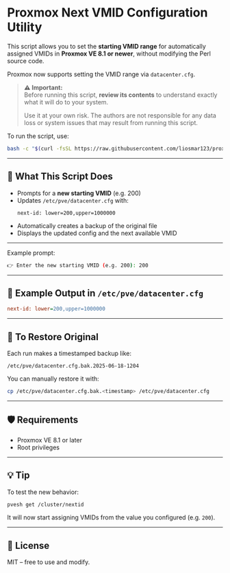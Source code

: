 # Proxmox Next VMID Configuration Utility

This script allows you to set the **starting VMID range** for automatically assigned VMIDs in **Proxmox VE 8.1 or newer**, without modifying the Perl source code.

Proxmox now supports setting the VMID range via `datacenter.cfg`.

> **⚠️ Important:**  
> Before running this script, **review its contents** to understand exactly what it will do to your system.  
> 
> Use it at your own risk. The authors are not responsible for any data loss or system issues that may result from running this script.

To run the script, use:

```bash
bash -c "$(curl -fsSL https://raw.githubusercontent.com/liosmar123/proxmox-utils/main/set-vmid-start.sh)"
 ```
---
## 🔧 What This Script Does

- Prompts for a **new starting VMID** (e.g. 200)
- Updates `/etc/pve/datacenter.cfg` with:
  ```
  next-id: lower=200,upper=1000000
  ```
- Automatically creates a backup of the original file
- Displays the updated config and the next available VMID

---

Example prompt:

```bash
👉 Enter the new starting VMID (e.g. 200): 200
```

---

## 📁 Example Output in `/etc/pve/datacenter.cfg`

```ini
next-id: lower=200,upper=1000000
```

---

## 🔁 To Restore Original

Each run makes a timestamped backup like:

```
/etc/pve/datacenter.cfg.bak.2025-06-18-1204
```

You can manually restore it with:

```bash
cp /etc/pve/datacenter.cfg.bak.<timestamp> /etc/pve/datacenter.cfg
```

---

## 🛡️ Requirements

- Proxmox VE 8.1 or later
- Root privileges

---

## 💡 Tip

To test the new behavior:

```bash
pvesh get /cluster/nextid
```

It will now start assigning VMIDs from the value you configured (e.g. `200`).

---

## 📜 License

MIT – free to use and modify.
